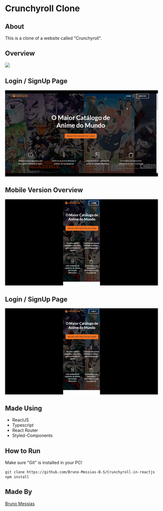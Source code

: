 # Crunchyroll Clone

## About
<p>This is a clone of a website called "Crunchyroll".</p>

## Overview
<img src="./gitFiles/crunchyroll-overview.gif" >

## Login / SignUp Page
<img src="./gitFiles/crunchyroll-login.gif">

## Mobile Version Overview
<img src="./gitFiles/mobile-crunchy.gif">

## Login / SignUp Page
<img src="./gitFiles/login-mobile.gif">

## Made Using
<ul>
<li>ReactJS</li>
<li>Typescript</li>
<li>React Router</li>
<li>Styled-Components</li>
</ul>

## How to Run
Make sure "Git" is installed in your PC!

    git clone https://github.com/Bruno-Messias-B-S/Crunchyroll-in-reactjs
    npm install

## Made By
[Bruno Messias](https://www.linkedin.com/in/bruno-messias-bs/)
